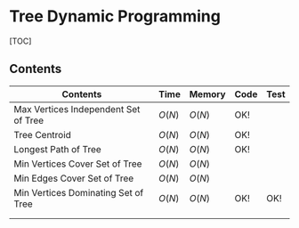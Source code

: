 # Tree Dynamic Programming



[TOC]



## Contents

| Contents                             | Time   | Memory | Code | Test |
| ------------------------------------ | ------ | ------ | ---- | ---- |
| Max Vertices Independent Set of Tree | $O(N)$ | $O(N)$ | OK!  |      |
| Tree Centroid                        | $O(N)$ | $O(N)$ | OK!  |      |
| Longest Path of Tree                 | $O(N)$ | $O(N)$ | OK!  |      |
| Min Vertices Cover Set of Tree       | $O(N)$ | $O(N)$ |      |      |
| Min Edges Cover Set of Tree          | $O(N)$ | $O(N)$ |      |      |
| Min Vertices Dominating Set of Tree  | $O(N)$ | $O(N)$ | OK!  | OK!  |
|                                      |        |        |      |      |
|                                      |        |        |      |      |

